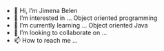 - 👋 Hi, I’m Jimena Belen
- 👀 I’m interested in ... Object oriented programming
- 🌱 I’m currently learning ... Object oriented Java
- 💞️ I’m looking to collaborate on ...
- 📫 How to reach me ...

